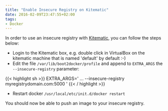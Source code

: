 ```yaml
---
title: "Enable Insecure Registry on Kitematic"
date: 2016-02-09T23:47:55+02:00
tags:
- Docker
---
```


In order to use an insecure registry with [Kitematic](https://kitematic.com/), you can follow the steps below:


* Login to the Kitematic box, e.g. double click in VirtualBox on the kitematic machine that is named 'default' by default :-)
* Edit the file `/var/lib/boot2docker/profile` and append to `EXTRA_ARGS` the `--insecure-registry` parameter:

{{< highlight sh >}}
EXTRA_ARGS='
...
--insecure-registry myregistrydomain.com:5000
'
{{< / highlight >}}

* Restart docker `/usr/local/etc/init.d/docker restart`

You should now be able to push an image to your insecure registry.
